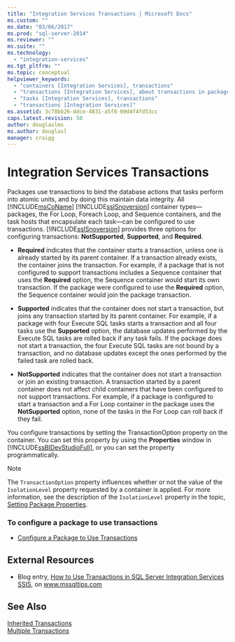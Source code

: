 ```yaml
---
title: "Integration Services Transactions | Microsoft Docs"
ms.custom: ""
ms.date: "03/06/2017"
ms.prod: "sql-server-2014"
ms.reviewer: ""
ms.suite: ""
ms.technology: 
  - "integration-services"
ms.tgt_pltfrm: ""
ms.topic: conceptual
helpviewer_keywords: 
  - "containers [Integration Services], transactions"
  - "transactions [Integration Services], about transactions in packages"
  - "tasks [Integration Services], transactions"
  - "transactions [Integration Services]"
ms.assetid: 3c78bb26-ddce-4831-a5f8-09d4f4fd53cc
caps.latest.revision: 50
author: douglaslms
ms.author: douglasl
manager: craigg
---
```

# Integration Services Transactions
  Packages use transactions to bind the database actions that tasks perform into atomic units, and by doing this maintain data integrity. All [!INCLUDE[msCoName](../includes/msconame-md.md)] [!INCLUDE[ssISnoversion](../includes/ssisnoversion-md.md)] container types—packages, the For Loop, Foreach Loop, and Sequence containers, and the task hosts that encapsulate each task—can be configured to use transactions. [!INCLUDE[ssISnoversion](../includes/ssisnoversion-md.md)] provides three options for configuring transactions: **NotSupported**, **Supported**, and **Required**.  
  
-   **Required** indicates that the container starts a transaction, unless one is already started by its parent container. If a transaction already exists, the container joins the transaction. For example, if a package that is not configured to support transactions includes a Sequence container that uses the **Required** option, the Sequence container would start its own transaction. If the package were configured to use the **Required** option, the Sequence container would join the package transaction.  
  
-   **Supported** indicates that the container does not start a transaction, but joins any transaction started by its parent container. For example, if a package with four Execute SQL tasks starts a transaction and all four tasks use the **Supported** option, the database updates performed by the Execute SQL tasks are rolled back if any task fails. If the package does not start a transaction, the four Execute SQL tasks are not bound by a transaction, and no database updates except the ones performed by the failed task are rolled back.  
  
-   **NotSupported** indicates that the container does not start a transaction or join an existing transaction. A transaction started by a parent container does not affect child containers that have been configured to not support transactions. For example, if a package is configured to start a transaction and a For Loop container in the package uses the **NotSupported** option, none of the tasks in the For Loop can roll back if they fail.  
  
 You configure transactions by setting the TransactionOption property on the container. You can set this property by using the **Properties** window in [!INCLUDE[ssBIDevStudioFull](../includes/ssbidevstudiofull-md.md)], or you can set the property programmatically.  
  
> [!NOTE]  
>  The `TransactionOption` property influences whether or not the value of the `IsolationLevel` property requested by a container is applied. For more information, see the description of the `IsolationLevel` property in the topic, [Setting Package Properties](set-package-properties.md).  
  
### To configure a package to use transactions  
  
-   [Configure a Package to Use Transactions](../relational-databases/native-client-ole-db-transactions/transactions.md)  
  
## External Resources  
  
-   Blog entry, [How to Use Transactions in SQL Server Integration Services SSIS](http://go.microsoft.com/fwlink/?LinkId=157783), on www.mssqltips.com  
  
## See Also  
 [Inherited Transactions](../../2014/integration-services/inherited-transactions.md)   
 [Multiple Transactions](../../2014/integration-services/multiple-transactions.md)  
  
  
